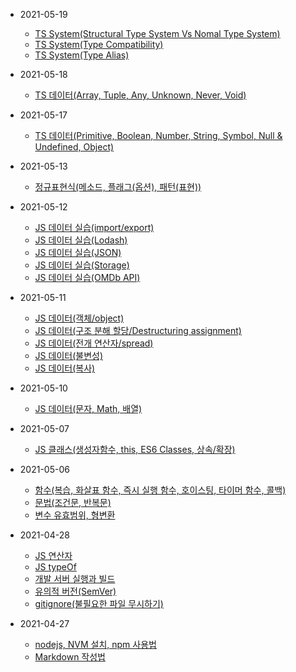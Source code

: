 - 2021-05-19

  - [TS System(Structural Type System Vs Nomal Type System)](https://digndkssud.github.io/20210519/typesystem)
  - [TS System(Type Compatibility)](https://digndkssud.github.io/20210519/typeCompatibility)
  - [TS System(Type Alias)](https://digndkssud.github.io/20210519/type_Alias)


- 2021-05-18
 
  - [TS 데이터(Array, Tuple, Any, Unknown, Never, Void)](https://digndkssud.github.io/20210518/typescript_Essentials)

- 2021-05-17
  - [TS 데이터(Primitive, Boolean, Number, String, Symbol, Null & Undefined, Object)](https://digndkssud.github.io/20210517/typeAnnotation)
  
- 2021-05-13
  - [정규표현식(메소드, 플래그(옵션), 패턴(표현))](https://digndkssud.github.io/20210513/regexp)

- 2021-05-12

  - [JS 데이터 실습(import/export)](https://digndkssud.github.io/20210512/import_export)
  - [JS 데이터 실습(Lodash)](https://digndkssud.github.io/20210512/lodash)
  - [JS 데이터 실습(JSON)](https://digndkssud.github.io/20210512/json)
  - [JS 데이터 실습(Storage)](https://digndkssud.github.io/20210512/storage)
  - [JS 데이터 실습(OMDb API)](https://digndkssud.github.io/20210512/omdb)

- 2021-05-11

  - [JS 데이터(객체/object)](https://digndkssud.github.io/20210511/object)
  - [JS 데이터(구조 분해 할당/Destructuring assignment)](https://digndkssud.github.io/20210511/destructuring_assignment)
  - [JS 데이터(전개 연산자/spread)](https://digndkssud.github.io/20210511/spread)
  - [JS 데이터(불변성)](https://digndkssud.github.io/20210511/immutability)
  - [JS 데이터(복사)](https://digndkssud.github.io/20210511/copy)
  
- 2021-05-10

  - [JS 데이터(문자, Math, 배열)](https://digndkssud.github.io/20210510/javascriptData_1)

- 2021-05-07

  - [JS 클래스(생성자함수, this, ES6 Classes, 상속/확장)](https://digndkssud.github.io/20210507/JSClass)


- 2021-05-06

  - [함수(복습, 화살표 함수, 즉시 실행 함수, 호이스팅, 타이머 함수, 콜백)](https://digndkssud.github.io/20210506/function)  
  - [문법(조건문, 반복문)](https://digndkssud.github.io/20210506/Statement)  
  - [변수 유효범위, 형변환](https://digndkssud.github.io/20210506/Variable)

- 2021-04-28


  - [JS 연산자](https://digndkssud.github.io/operator)
  - [JS typeOf](https://digndkssud.github.io/JS-TEST)
  - [개발 서버 실행과 빌드](https://digndkssud.github.io/server)  
  - [유의적 버전(SemVer)](https://digndkssud.github.io/SemVer)  
  - [gitignore(불필요한 파일 무시하기)](https://digndkssud.github.io/gitignore)
  
  
- 2021-04-27


  - [nodejs, NVM 설치, npm 사용법](https://digndkssud.github.io/nodejs)  
  - [Markdown 작성법](https://digndkssud.github.io/markdown)
